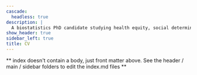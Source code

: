 ```yaml
---
cascade:
  headless: true
description: |
  A biostatistics PhD candidate studying health equity, social determinants of health, and environmental pollution. 
show_header: true
sidebar_left: true
title: CV
---
```


** index doesn't contain a body, just front matter above.
See the header / main / sidebar folders to edit the index.md files **

